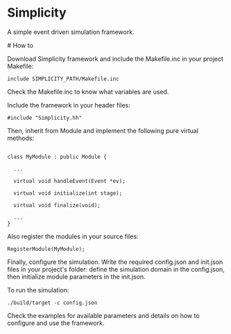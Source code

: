 Simplicity
======

A simple event driven simulation framework.

# How to

Download Simplicity framework and include the Makefile.inc in your project
Makefile:

```
include SIMPLICITY_PATH/Makefile.inc
```

Check the Makefile.inc to know what variables are used.

Include the framework in your header files:

```
#include "Simplicity.hh"
```

Then, inherit from Module and implement the following pure virtual methods:

```

class MyModule : public Module {

  ...

  virtual void handleEvent(Event *ev);

  virtual void initialize(int stage);

  virtual void finalize(void);

  ...
}

```

Also register the modules in your source files:

```
RegisterModule(MyModule);
```

Finally, configure the simulation. Write the required config.json and init.json
files in your project's folder: define the simulation domain in the config.json, then initialize module parameters in the init.json.

To run the simulation:

```
./build/target -c config.json
```

Check the examples for available parameters and details on how to configure and use the framework.
